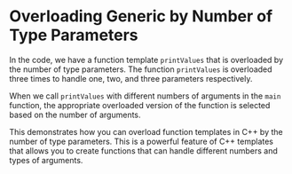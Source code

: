 # Overloading Generic by Number of Type Parameters

In the code, we have a function template `printValues` that is overloaded by the number of type parameters. The function `printValues` is overloaded three times to handle one, two, and three parameters respectively. 

When we call `printValues` with different numbers of arguments in the `main` function, the appropriate overloaded version of the function is selected based on the number of arguments. 

This demonstrates how you can overload function templates in C++ by the number of type parameters. This is a powerful feature of C++ templates that allows you to create functions that can handle different numbers and types of arguments.
